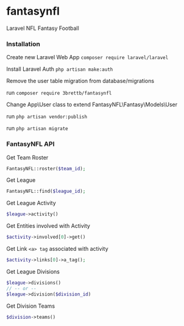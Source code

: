 # fantasynfl
Laravel NFL Fantasy Football


### Installation

Create new Laravel Web App `composer require laravel/laravel`

Install Laravel Auth `php artisan make:auth`

Remove the user table migration from database/migrations

run `composer require 3brettb/fantasynfl`

Change App\User class to extend FantasyNFL\Fantasy\Models\User

run `php artisan vendor:publish`

run `php artisan migrate`


### FantasyNFL API
Get Team Roster
```php
FantasyNFL::roster($team_id);
```
Get League
```php
FantasyNFL::find($league_id);
``` 
Get League Activity
```php
$league->activity()
```
Get Entities involved with Activity
```php
$activity->involved[0]->get()
```
Get Link `<a> tag` associated with activity
```php
$activity->links[0]->a_tag();
```
Get League Divisions
```php
$league->divisions()
// -- or --
$league->division($division_id)
```
Get Division Teams
```php
$division->teams()
```